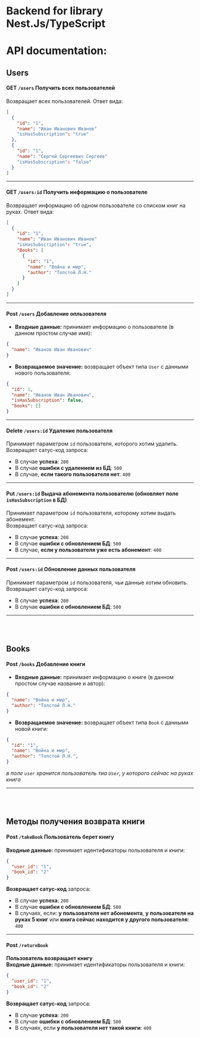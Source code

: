 # Backend for library Nest.Js/TypeScript 
# API documentation: 
## Users

#### GET `/users` **Получить всех пользователей** </br>
Возвращает всех пользователей. Ответ вида:
```json
[
  {
    "id": "1",
    "name": "Иван Иванович Иванов"
    "isHasSubscription": "true"
  },
  {
    "id": "1",
    "name": "Сергей Сергеевич Сергеев"
    "isHasSubscription": "false"
  }
]
```
____
#### GET `/users:id` **Получить информацию о пользователе** </br>
Возвращает информацию об одном пользователе со списком книг на руках. Ответ вида:
```json
[
  {
    "id": "1",
    "name": "Иван Иванович Иванов"
    "isHasSubscription": "true",
    "Books": [
      {
        "id": "1",
        "name": "Война и мир",
        "author": "Толстой Л.Н."
      }
    ]
  }
]
```
____
#### Post `/users` **Добавление опльзователя** </br>
+ **Входные данные:** принимает информацию о пользователе (в данном простом случае имя):
```json
{
  "name": "Иванов Иван Иванович"
}
```
+ **Возвращаемое значение:** возвращает объект типа `User` с данными нового пользователя:
```json
{
  "id": 1,
  "name": "Иванов Иван Иванович",
  "isHasSubscription": false,
  "books": []
}
```
____
#### Delete `/users:id` **Удаление пользователя** </br>
Принимает параметром `id` пользователя, которого хотим удалить.</br>
Возвращает сатус-код запроса: 
+ В случае **успеха**: `200` 
+ В случае **ошибки с удалением из БД**: `500`
+ В случае, **если такого пользователя нет**: `400`
____
#### Put `/users:id` **Выдача абонемента пользователю** (обновляет поле `isHasSubscription` в БД) </br>
Принимает параметром `id` пользователя, которому хотим выдать абонемент.</br>
Возвращает сатус-код запроса: 
+ В случае **успеха**: `200` 
+ В случае **ошибки с обновлением БД**: `500`
+ В случае, **если у пользователя уже есть абонемент**: `400`
____
#### Post `/users:id` **Обновление данных пользователя** </br>
Принимает параметром `id` пользователя, чьи данные хотим обновить.</br>
Возвращает сатус-код запроса: 
+ В случае **успеха**: `200` 
+ В случае **ошибки с обновлением БД**: `500`
____

</br>
</br>

## Books

#### Post `/books` **Добавление книги** 
+ **Входные данные:** принимает информацию о книге (в данном простом случае название и автор):
```json
{
  "name": "Война и мир",
  "author": "Толстой Л.Н."
}
```
+ **Возвращаемое значение:** возвращает объект типа `Book` с данными новой книги:
```json
{
  "id": "1",
  "name": "Война и мир",
  "author": "Толстой Л.Н.",
}
```
*в поле `user` хранится пользователь тиа `User`, у которого сейчас на руках книга*
____

</br>
</br>

## Методы получения возврата книги

#### Post `/takeBook` **Пользователь берет книгу** </br>
**Входные данные:** принимает идентификаторы пользователя и книги:
```json
{
  "user_id": "1",
  "book_id": "2"
}
```
**Возвращает сатус-код** запроса: 
+ В случае **успеха**: `200` 
+ В случае **ошибки с обновлением БД**: `500`
+ В случаях, если: **у пользователя нет абонемента**, **у пользователя на руках 5 книг** или **книга сейчас находится у другого пользователя**: `400`
____

#### Post `/returnBook`
**Пользователь возвращает книгу** </br>
**Входные данные:** принимает идентификаторы пользователя и книги:
```json
{
  "user_id": "1",
  "book_id": "2"
}
```
**Возвращает сатус-код** запроса: 
+ В случае **успеха**: `200` 
+ В случае **ошибки с обновлением БД**: `500`
+ В случаях, если **у пользователя нет такой книги**: `400`

